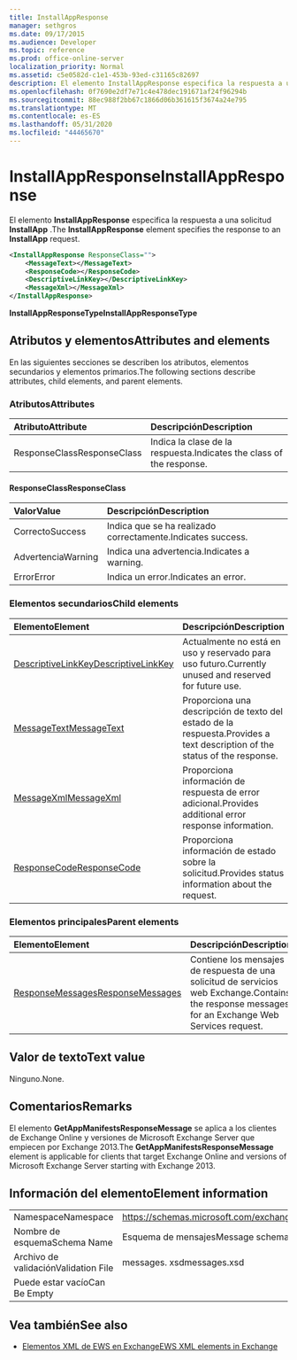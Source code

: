 ```yaml
---
title: InstallAppResponse
manager: sethgros
ms.date: 09/17/2015
ms.audience: Developer
ms.topic: reference
ms.prod: office-online-server
localization_priority: Normal
ms.assetid: c5e0582d-c1e1-453b-93ed-c31165c82697
description: El elemento InstallAppResponse especifica la respuesta a una solicitud InstallApp.
ms.openlocfilehash: 0f7690e2df7e71c4e478dec191671af24f96294b
ms.sourcegitcommit: 88ec988f2bb67c1866d06b361615f3674a24e795
ms.translationtype: MT
ms.contentlocale: es-ES
ms.lasthandoff: 05/31/2020
ms.locfileid: "44465670"
---
```

# <a name="installappresponse"></a><span data-ttu-id="1b241-103">InstallAppResponse</span><span class="sxs-lookup"><span data-stu-id="1b241-103">InstallAppResponse</span></span>

<span data-ttu-id="1b241-104">El elemento **InstallAppResponse** especifica la respuesta a una solicitud **InstallApp** .</span><span class="sxs-lookup"><span data-stu-id="1b241-104">The **InstallAppResponse** element specifies the response to an **InstallApp** request.</span></span> 
  
```xml
<InstallAppResponse ResponseClass="">
    <MessageText></MessageText>
    <ResponseCode></ResponseCode>
    <DescriptiveLinkKey></DescriptiveLinkKey>
    <MessageXml></MessageXml>
</InstallAppResponse>
```

 <span data-ttu-id="1b241-105">**InstallAppResponseType**</span><span class="sxs-lookup"><span data-stu-id="1b241-105">**InstallAppResponseType**</span></span>
## <a name="attributes-and-elements"></a><span data-ttu-id="1b241-106">Atributos y elementos</span><span class="sxs-lookup"><span data-stu-id="1b241-106">Attributes and elements</span></span>

<span data-ttu-id="1b241-107">En las siguientes secciones se describen los atributos, elementos secundarios y elementos primarios.</span><span class="sxs-lookup"><span data-stu-id="1b241-107">The following sections describe attributes, child elements, and parent elements.</span></span>
  
### <a name="attributes"></a><span data-ttu-id="1b241-108">Atributos</span><span class="sxs-lookup"><span data-stu-id="1b241-108">Attributes</span></span>

|<span data-ttu-id="1b241-109">**Atributo**</span><span class="sxs-lookup"><span data-stu-id="1b241-109">**Attribute**</span></span>|<span data-ttu-id="1b241-110">**Descripción**</span><span class="sxs-lookup"><span data-stu-id="1b241-110">**Description**</span></span>|
|:-----|:-----|
|<span data-ttu-id="1b241-111">ResponseClass</span><span class="sxs-lookup"><span data-stu-id="1b241-111">ResponseClass</span></span>  <br/> |<span data-ttu-id="1b241-112">Indica la clase de la respuesta.</span><span class="sxs-lookup"><span data-stu-id="1b241-112">Indicates the class of the response.</span></span>  <br/> |
   
#### <a name="responseclass"></a><span data-ttu-id="1b241-113">ResponseClass</span><span class="sxs-lookup"><span data-stu-id="1b241-113">ResponseClass</span></span>

|<span data-ttu-id="1b241-114">**Valor**</span><span class="sxs-lookup"><span data-stu-id="1b241-114">**Value**</span></span>|<span data-ttu-id="1b241-115">**Descripción**</span><span class="sxs-lookup"><span data-stu-id="1b241-115">**Description**</span></span>|
|:-----|:-----|
|<span data-ttu-id="1b241-116">Correcto</span><span class="sxs-lookup"><span data-stu-id="1b241-116">Success</span></span>  <br/> |<span data-ttu-id="1b241-117">Indica que se ha realizado correctamente.</span><span class="sxs-lookup"><span data-stu-id="1b241-117">Indicates success.</span></span>  <br/> |
|<span data-ttu-id="1b241-118">Advertencia</span><span class="sxs-lookup"><span data-stu-id="1b241-118">Warning</span></span>  <br/> |<span data-ttu-id="1b241-119">Indica una advertencia.</span><span class="sxs-lookup"><span data-stu-id="1b241-119">Indicates a warning.</span></span>  <br/> |
|<span data-ttu-id="1b241-120">Error</span><span class="sxs-lookup"><span data-stu-id="1b241-120">Error</span></span>  <br/> |<span data-ttu-id="1b241-121">Indica un error.</span><span class="sxs-lookup"><span data-stu-id="1b241-121">Indicates an error.</span></span>  <br/> |
   
### <a name="child-elements"></a><span data-ttu-id="1b241-122">Elementos secundarios</span><span class="sxs-lookup"><span data-stu-id="1b241-122">Child elements</span></span>

|<span data-ttu-id="1b241-123">**Elemento**</span><span class="sxs-lookup"><span data-stu-id="1b241-123">**Element**</span></span>|<span data-ttu-id="1b241-124">**Descripción**</span><span class="sxs-lookup"><span data-stu-id="1b241-124">**Description**</span></span>|
|:-----|:-----|
|[<span data-ttu-id="1b241-125">DescriptiveLinkKey</span><span class="sxs-lookup"><span data-stu-id="1b241-125">DescriptiveLinkKey</span></span>](descriptivelinkkey.md) <br/> |<span data-ttu-id="1b241-126">Actualmente no está en uso y reservado para uso futuro.</span><span class="sxs-lookup"><span data-stu-id="1b241-126">Currently unused and reserved for future use.</span></span>  <br/> |
|[<span data-ttu-id="1b241-127">MessageText</span><span class="sxs-lookup"><span data-stu-id="1b241-127">MessageText</span></span>](messagetext.md) <br/> |<span data-ttu-id="1b241-128">Proporciona una descripción de texto del estado de la respuesta.</span><span class="sxs-lookup"><span data-stu-id="1b241-128">Provides a text description of the status of the response.</span></span>  <br/> |
|[<span data-ttu-id="1b241-129">MessageXml</span><span class="sxs-lookup"><span data-stu-id="1b241-129">MessageXml</span></span>](messagexml.md) <br/> |<span data-ttu-id="1b241-130">Proporciona información de respuesta de error adicional.</span><span class="sxs-lookup"><span data-stu-id="1b241-130">Provides additional error response information.</span></span>  <br/> |
|[<span data-ttu-id="1b241-131">ResponseCode</span><span class="sxs-lookup"><span data-stu-id="1b241-131">ResponseCode</span></span>](responsecode.md) <br/> |<span data-ttu-id="1b241-132">Proporciona información de estado sobre la solicitud.</span><span class="sxs-lookup"><span data-stu-id="1b241-132">Provides status information about the request.</span></span>  <br/> |
   
### <a name="parent-elements"></a><span data-ttu-id="1b241-133">Elementos principales</span><span class="sxs-lookup"><span data-stu-id="1b241-133">Parent elements</span></span>

|<span data-ttu-id="1b241-134">**Elemento**</span><span class="sxs-lookup"><span data-stu-id="1b241-134">**Element**</span></span>|<span data-ttu-id="1b241-135">**Descripción**</span><span class="sxs-lookup"><span data-stu-id="1b241-135">**Description**</span></span>|
|:-----|:-----|
|[<span data-ttu-id="1b241-136">ResponseMessages</span><span class="sxs-lookup"><span data-stu-id="1b241-136">ResponseMessages</span></span>](responsemessages.md) <br/> |<span data-ttu-id="1b241-137">Contiene los mensajes de respuesta de una solicitud de servicios web Exchange.</span><span class="sxs-lookup"><span data-stu-id="1b241-137">Contains the response messages for an Exchange Web Services request.</span></span>  <br/> |
   
## <a name="text-value"></a><span data-ttu-id="1b241-138">Valor de texto</span><span class="sxs-lookup"><span data-stu-id="1b241-138">Text value</span></span>

<span data-ttu-id="1b241-139">Ninguno.</span><span class="sxs-lookup"><span data-stu-id="1b241-139">None.</span></span>
  
## <a name="remarks"></a><span data-ttu-id="1b241-140">Comentarios</span><span class="sxs-lookup"><span data-stu-id="1b241-140">Remarks</span></span>

<span data-ttu-id="1b241-141">El elemento **GetAppManifestsResponseMessage** se aplica a los clientes de Exchange Online y versiones de Microsoft Exchange Server que empiecen por Exchange 2013.</span><span class="sxs-lookup"><span data-stu-id="1b241-141">The **GetAppManifestsResponseMessage** element is applicable for clients that target Exchange Online and versions of Microsoft Exchange Server starting with Exchange 2013.</span></span> 
  
## <a name="element-information"></a><span data-ttu-id="1b241-142">Información del elemento</span><span class="sxs-lookup"><span data-stu-id="1b241-142">Element information</span></span>

|||
|:-----|:-----|
|<span data-ttu-id="1b241-143">Namespace</span><span class="sxs-lookup"><span data-stu-id="1b241-143">Namespace</span></span>  <br/> |https://schemas.microsoft.com/exchange/services/2006/messages  <br/> |
|<span data-ttu-id="1b241-144">Nombre de esquema</span><span class="sxs-lookup"><span data-stu-id="1b241-144">Schema Name</span></span>  <br/> |<span data-ttu-id="1b241-145">Esquema de mensajes</span><span class="sxs-lookup"><span data-stu-id="1b241-145">Message schema</span></span>  <br/> |
|<span data-ttu-id="1b241-146">Archivo de validación</span><span class="sxs-lookup"><span data-stu-id="1b241-146">Validation File</span></span>  <br/> |<span data-ttu-id="1b241-147">messages. xsd</span><span class="sxs-lookup"><span data-stu-id="1b241-147">messages.xsd</span></span>  <br/> |
|<span data-ttu-id="1b241-148">Puede estar vacío</span><span class="sxs-lookup"><span data-stu-id="1b241-148">Can Be Empty</span></span>  <br/> ||
   
## <a name="see-also"></a><span data-ttu-id="1b241-149">Vea también</span><span class="sxs-lookup"><span data-stu-id="1b241-149">See also</span></span>



- [<span data-ttu-id="1b241-150">Elementos XML de EWS en Exchange</span><span class="sxs-lookup"><span data-stu-id="1b241-150">EWS XML elements in Exchange</span></span>](ews-xml-elements-in-exchange.md)

